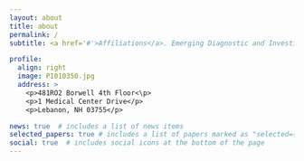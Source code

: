 ```yaml
---
layout: about
title: about
permalink: /
subtitle: <a href='#'>Affiliations</a>. Emerging Diagnostic and Investigative Technologies, Department of Pathology and Laboratory Medicine, Dartmouth Hitchcock Medical Center, Lebanon, New Hampshire, USA. Department of Dermatology, Dartmouth Hitchcock Medical Center, Lebanon, New Hampshire, USA. Department of Epidemiology, Geisel School of Medicine at Dartmouth, Lebanon, New Hampshire, USA. Program in Quantitative Biomedical Sciences, Geisel School of Medicine at Dartmouth, Lebanon, New Hampshire, USA. NCCC Cancer Population Sciences Member.

profile:
  align: right
  image: P1010350.jpg
  address: >
    <p>481RO2 Borwell 4th Floor<\p>
    <p>1 Medical Center Drive</p>
    <p>Lebanon, NH 03755</p>

news: true  # includes a list of news items
selected_papers: true # includes a list of papers marked as "selected={true}"
social: true  # includes social icons at the bottom of the page
---
```

